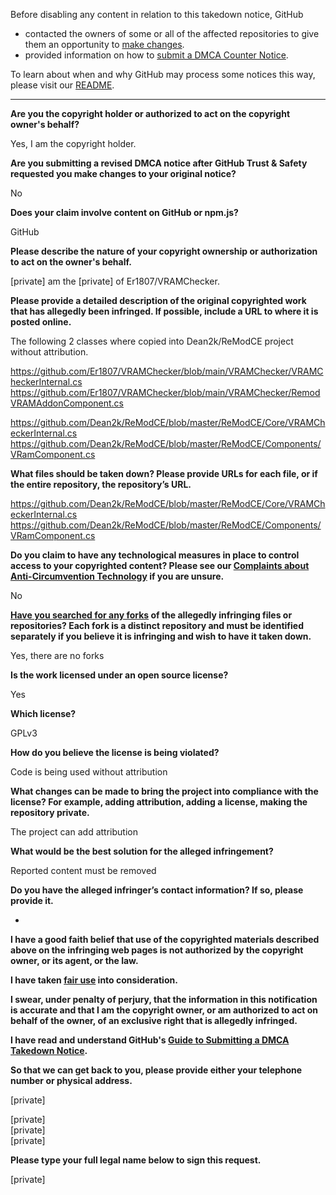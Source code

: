 Before disabling any content in relation to this takedown notice, GitHub
- contacted the owners of some or all of the affected repositories to give them an opportunity to [make changes](https://docs.github.com/en/github/site-policy/dmca-takedown-policy#a-how-does-this-actually-work).
- provided information on how to [submit a DMCA Counter Notice](https://docs.github.com/en/articles/guide-to-submitting-a-dmca-counter-notice).

To learn about when and why GitHub may process some notices this way, please visit our [README](https://github.com/github/dmca/blob/master/README.md#anatomy-of-a-takedown-notice).

---

**Are you the copyright holder or authorized to act on the copyright owner's behalf?**

Yes, I am the copyright holder.

**Are you submitting a revised DMCA notice after GitHub Trust & Safety requested you make changes to your original notice?**

No

**Does your claim involve content on GitHub or npm.js?**

GitHub

**Please describe the nature of your copyright ownership or authorization to act on the owner's behalf.**

[private] am the [private] of Er1807/VRAMChecker.

**Please provide a detailed description of the original copyrighted work that has allegedly been infringed. If possible, include a URL to where it is posted online.**

The following 2 classes where copied into Dean2k/ReModCE project without attribution.

https://github.com/Er1807/VRAMChecker/blob/main/VRAMChecker/VRAMCheckerInternal.cs  
https://github.com/Er1807/VRAMChecker/blob/main/VRAMChecker/RemodVRAMAddonComponent.cs

https://github.com/Dean2k/ReModCE/blob/master/ReModCE/Core/VRAMCheckerInternal.cs  
https://github.com/Dean2k/ReModCE/blob/master/ReModCE/Components/VRamComponent.cs

**What files should be taken down? Please provide URLs for each file, or if the entire repository, the repository’s URL.**

https://github.com/Dean2k/ReModCE/blob/master/ReModCE/Core/VRAMCheckerInternal.cs  
https://github.com/Dean2k/ReModCE/blob/master/ReModCE/Components/VRamComponent.cs

**Do you claim to have any technological measures in place to control access to your copyrighted content? Please see our <a href="https://docs.github.com/articles/guide-to-submitting-a-dmca-takedown-notice#complaints-about-anti-circumvention-technology">Complaints about Anti-Circumvention Technology</a> if you are unsure.**

No

**<a href="https://docs.github.com/articles/dmca-takedown-policy#b-what-about-forks-or-whats-a-fork">Have you searched for any forks</a> of the allegedly infringing files or repositories? Each fork is a distinct repository and must be identified separately if you believe it is infringing and wish to have it taken down.**

Yes, there are no forks

**Is the work licensed under an open source license?**

Yes

**Which license?**

GPLv3

**How do you believe the license is being violated?**

Code is being used without attribution

**What changes can be made to bring the project into compliance with the license? For example, adding attribution, adding a license, making the repository private.**

The project can add attribution

**What would be the best solution for the alleged infringement?**

Reported content must be removed

**Do you have the alleged infringer’s contact information? If so, please provide it.**

-

**I have a good faith belief that use of the copyrighted materials described above on the infringing web pages is not authorized by the copyright owner, or its agent, or the law.**

**I have taken <a href="https://www.lumendatabase.org/topics/22">fair use</a> into consideration.**

**I swear, under penalty of perjury, that the information in this notification is accurate and that I am the copyright owner, or am authorized to act on behalf of the owner, of an exclusive right that is allegedly infringed.**

**I have read and understand GitHub's <a href="https://docs.github.com/articles/guide-to-submitting-a-dmca-takedown-notice/">Guide to Submitting a DMCA Takedown Notice</a>.**

**So that we can get back to you, please provide either your telephone number or physical address.**

[private]

[private]  
[private]  
[private]  

**Please type your full legal name below to sign this request.**

[private]  
